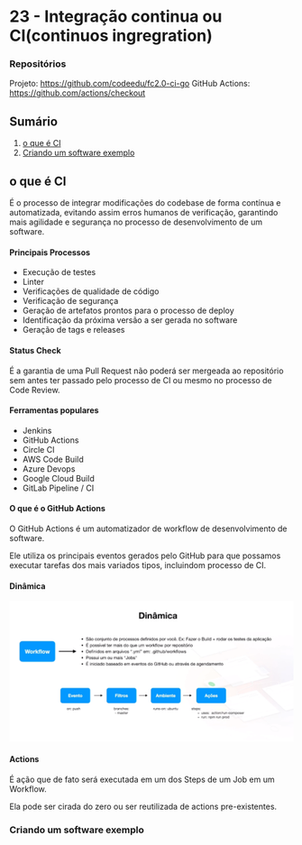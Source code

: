 # 23 - Integração continua ou CI(continuos ingregration)

### Repositórios

Projeto: https://github.com/codeedu/fc2.0-ci-go
GitHub Actions: https://github.com/actions/checkout



## Sumário

1. [o que é CI](#o-que-é-ci)
2. [Criando um software exemplo](#criando-um-software-exemplo)

## o que é CI

É o processo de integrar modificações do codebase de forma contínua e automatizada, evitando assim erros humanos de verificação, garantindo mais agilidade e segurança no processo de desenvolvimento de um software.

#### Principais Processos

- Execução de testes
- Linter
- Verificações de qualidade de código
- Verificação de segurança
- Geração de artefatos prontos para o processo de deploy
- Identificação da próxima versão a ser gerada no software
- Geração de tags e releases

#### Status Check

É a garantia de uma Pull Request não poderá ser mergeada ao repositório sem antes ter passado pelo processo de CI ou mesmo no processo de Code Review.

#### Ferramentas populares

- Jenkins
- GitHub Actions
- Circle CI
- AWS Code Build
- Azure Devops
- Google Cloud Build
- GitLab Pipeline / CI

#### O que é o GitHub Actions

O GitHub Actions é um automatizador de workflow de desenvolvimento de software.

Ele utiliza os principais eventos gerados pelo GitHub para que possamos executar tarefas dos mais variados tipos, incluindom processo de CI.

#### Dinâmica

<img src="./public/images/dinamica.png" width="1000">

#### Actions

É ação que de fato será executada em um dos Steps de um Job em um Workflow.

Ela pode ser cirada do zero ou ser reutilizada de actions pre-existentes.

### Criando um software exemplo